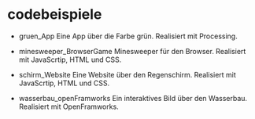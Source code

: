 # codebeispiele

* gruen_App
Eine App über die Farbe grün. Realisiert mit Processing. 

* minesweeper_BrowserGame
Minesweeper für den Browser. Realisiert mit JavaScrtip, HTML und CSS. 

* schirm_Website
Eine Website über den Regenschirm. Realisiert mit JavaScrtip, HTML und CSS.

* wasserbau_openFramworks
Ein interaktives Bild über den Wasserbau. Realisiert mit OpenFramworks.
